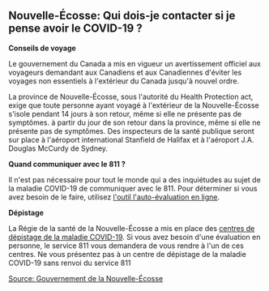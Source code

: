 ## Nouvelle-Écosse: Qui dois-je contacter si je pense avoir le COVID-19 ?

**Conseils de voyage**

Le gouvernement du Canada a mis en vigueur un avertissement officiel aux voyageurs demandant aux Canadiens et aux Canadiennes d'éviter les voyages non essentiels à l'extérieur du Canada jusqu'à nouvel ordre.

La province de Nouvelle-Écosse, sous l'autorité du Health Protection act, exige que toute personne ayant voyagé à l'extérieur de la Nouvelle-Écosse s'isole pendant 14 jours à son retour, même si elle ne présente pas de symptômes. à partir du jour de son retour dans la province, même si elle ne présente pas de symptômes. Des inspecteurs de la santé publique seront sur place à l'aéroport international Stanfield de Halifax et à l'aéroport J.A. Douglas McCurdy de Sydney.

**Quand communiquer avec le 811 ?**

Il n'est pas nécessaire pour tout le monde qui a des inquiétudes au sujet de la maladie COVID-19 de communiquer avec le 811. Pour déterminer si vous avez besoin de le faire, utilisez [l'outil l'auto-évaluation en ligne](https://when-to-call-about-covid19.novascotia.ca/en).

**Dépistage**

La Régie de la santé de la Nouvelle-Écosse a mis en place des [centres de dépistage de la maladie COVID-19](http://www.nshealth.ca/coronavirus/fr). Si vous avez besoin d'une évaluation en personne, le service 811 vous demandera de vous rendre à l'un de ces centres. Ne vous présentez pas à un centre de dépistage de la maladie COVID-19 sans renvoi du service 811

[Source: Gouvernement de la Nouvelle-Écosse](https://novascotia.ca/coronavirus/fr/)
